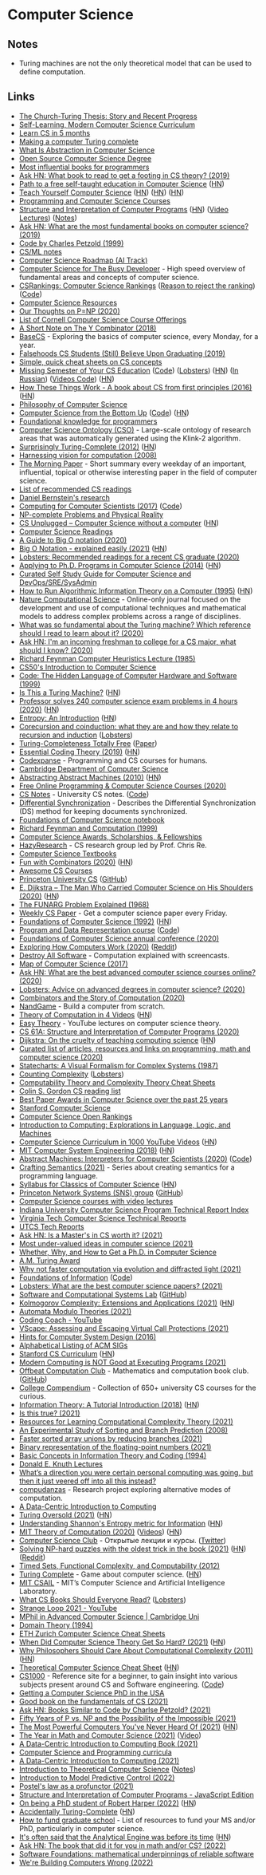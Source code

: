 # Computer Science

## Notes

- Turing machines are not the only theoretical model that can be used to define computation.

## Links

- [The Church-Turing Thesis: Story and Recent Progress](https://www.youtube.com/watch?v=QlYJz1B5XLU)
- [Self-Learning, Modern Computer Science Curriculum](https://functionalcs.github.io/curriculum/)
- [Learn CS in 5 months](https://github.com/llSourcell/Learn_Computer_Science_in_5_Months)
- [Making a computer Turing complete](https://www.youtube.com/watch?v=AqNDk_UJW4k)
- [What Is Abstraction in Computer Science](https://www.youtube.com/watch?v=_y-5nZAbgt4)
- [Open Source Computer Science Degree](https://github.com/ForrestKnight/open-source-cs)
- [Most influential books for programmers](https://github.com/cs-books/influential-cs-books)
- [Ask HN: What book to read to get a footing in CS theory? (2019)](https://news.ycombinator.com/item?id=20729252)
- [Path to a free self-taught education in Computer Science](https://github.com/ossu/computer-science) ([HN](https://news.ycombinator.com/item?id=27744255))
- [Teach Yourself Computer Science](https://teachyourselfcs.com/) ([HN](https://news.ycombinator.com/item?id=22286340)) ([HN](https://news.ycombinator.com/item?id=23588896)) ([HN](https://news.ycombinator.com/item?id=29353904))
- [Programming and Computer Science Courses](https://www.dabeaz.com/courses.html)
- [Structure and Interpretation of Computer Programs](https://opendocs.github.io/sicp/sicp.pdf) ([HN](https://news.ycombinator.com/item?id=21299546)) ([Video Lectures](http://groups.csail.mit.edu/mac/classes/6.001/abelson-sussman-lectures/)) ([Notes](https://github.com/nebhrajani-a/sicp))
- [Ask HN: What are the most fundamental books on computer science? (2019)](https://news.ycombinator.com/item?id=21311302)
- [Code by Charles Petzold (1999)](https://www.goodreads.com/book/show/44882.Code)
- [CS/ML notes](https://tlienart.github.io/pub/csml.html)
- [Computer Science Roadmap (AI Track)](https://github.com/yngz/cs-roadmap)
- [Computer Science for The Busy Developer](https://learn.codexpanse.com/courses/computer-science-for-the-busy-developer) - High speed overview of fundamental areas and concepts of computer science.
- [CSRankings: Computer Science Rankings](http://csrankings.org/#/index?all) ([Reason to reject the ranking](https://twitter.com/yy/status/1317934065144782853)) ([Code](https://github.com/emeryberger/CSrankings))
- [Computer Science Resources](https://github.com/the-akira/Computer-Science-Resources)
- [Our Thoughts on P=NP (2020)](https://rjlipton.wordpress.com/2020/01/12/our-thoughts-on-pnp/)
- [List of Cornell Computer Science Course Offerings](https://www.cs.cornell.edu/courseinfo/listofcscourses)
- [A Short Note on The Y Combinator (2018)](https://invenia.github.io/blog/2018/08/20/ycombinator/)
- [BaseCS](https://medium.com/basecs) - Exploring the basics of computer science, every Monday, for a year.
- [Falsehoods CS Students (Still) Believe Upon Graduating (2019)](https://www.netmeister.org/blog/cs-falsehoods.html)
- [Simple, quick cheat sheets on CS concepts](https://github.com/aspittel/coding-cheat-sheets)
- [Missing Semester of Your CS Education](https://missing.csail.mit.edu/) ([Code](https://github.com/missing-semester/missing-semester)) ([Lobsters](https://lobste.rs/s/ti1k98/missing_semester_your_cs_education_mit)) ([HN](https://news.ycombinator.com/item?id=22226380)) ([In Russian](https://github.com/danlark1/hse_missing_cs_education)) ([Videos Code](https://github.com/missing-semester/videos)) ([HN](https://news.ycombinator.com/item?id=27154577))
- [How These Things Work - A book about CS from first principles (2016)](https://reasonablypolymorphic.com/book/preface) ([HN](https://news.ycombinator.com/item?id=22346349))
- [Philosophy of Computer Science](https://cse.buffalo.edu/~rapaport/Papers/phics.pdf)
- [Computer Science from the Bottom Up](https://www.bottomupcs.com/) ([Code](https://github.com/ianw/bottomupcs)) ([HN](https://news.ycombinator.com/item?id=26981668))
- [Foundational knowledge for programmers](https://github.com/err0r500/foundational-knowledge-for-programmers)
- [Computer Science Ontology (CSO)](http://cso.kmi.open.ac.uk/home) - Large-scale ontology of research areas that was automatically generated using the Klink-2 algorithm.
- [Surprisingly Turing-Complete (2012)](https://www.gwern.net/Turing-complete) ([HN](https://news.ycombinator.com/item?id=22839035))
- [Harnessing vision for computation (2008)](https://www.gwern.net/docs/www/www.changizi.com/82e766ee9a407241bcbcfd5b9e2c69d1083ecba1.pdf)
- [The Morning Paper](https://blog.acolyer.org/) - Short summary every weekday of an important, influential, topical or otherwise interesting paper in the field of computer science.
- [List of recommended CS readings](https://github.com/amilajack/reading)
- [Daniel Bernstein's research](http://cr.yp.to/djb.html)
- [Computing for Computer Scientists (2017)](https://c4cs.github.io/archive/w18/) ([Code](https://github.com/c4cs/c4cs.github.io))
- [NP-complete Problems and Physical Reality](https://www.scottaaronson.com/papers/npcomplete.pdf)
- [CS Unplugged – Computer Science without a computer](https://csunplugged.org/en/) ([HN](https://news.ycombinator.com/item?id=22948055))
- [Computer Science Readings](https://github.com/erikgrinaker/readings)
- [A Guide to Big O notation (2020)](https://eaj.no/a-guide-to-big-o-notation)
- [Big O Notation - explained easily (2021)](https://news.ycombinator.com/item?id=25803288) ([HN](https://news.ycombinator.com/item?id=25803288))
- [Lobsters: Recommended readings for a recent CS graduate (2020)](https://lobste.rs/s/d1c7vd/recommended_readings_for_recent_cs)
- [Applying to Ph.D. Programs in Computer Science (2014)](https://www.cs.cmu.edu/~harchol/gradschooltalk.pdf) ([HN](https://news.ycombinator.com/item?id=23164618))
- [Curated Self Study Guide for Computer Science and DevOps/SRE/SysAdmin](https://sharjeelsayed.github.io/selfupgradeitprof.txt)
- [How to Run Algorithmic Information Theory on a Computer (1995)](https://arxiv.org/abs/chao-dyn/9509014v2) ([HN](https://news.ycombinator.com/item?id=23242549))
- [Nature Computational Science](https://www.nature.com/natcomputsci) - Online-only journal focused on the development and use of computational techniques and mathematical models to address complex problems across a range of disciplines.
- [What was so fundamental about the Turing machine? Which reference should I read to learn about it? (2020)](https://www.reddit.com/r/computerscience/comments/gpsdcp/what_was_so_fundamental_about_the_turing_machine/)
- [Ask HN: I'm an incoming freshman to college for a CS major, what should I know? (2020)](https://news.ycombinator.com/item?id=23371530)
- [Richard Feynman Computer Heuristics Lecture (1985)](https://www.youtube.com/watch?v=EKWGGDXe5MA)
- [CS50's Introduction to Computer Science](https://www.edx.org/course/cs50s-introduction-to-computer-science)
- [Code: The Hidden Language of Computer Hardware and Software (1999)](https://www.goodreads.com/book/show/44882.Code)
- [Is This a Turing Machine?](http://lambdaway.free.fr/lambdawalks/?view=meta4) ([HN](https://news.ycombinator.com/item?id=23711343))
- [Professor solves 240 computer science exam problems in 4 hours (2020)](https://www.youtube.com/watch?v=g_ZdcHSFGv0&t=10s) ([HN](https://news.ycombinator.com/item?id=23759673))
- [Entropy: An Introduction](https://homes.cs.washington.edu/~ewein/blog/2020/07/14/entropy/) ([HN](https://news.ycombinator.com/item?id=23873752))
- [Corecursion and coinduction: what they are and how they relate to recursion and induction](https://www.cl.cam.ac.uk/archive/mjcg/plans/Coinduction.pdf) ([Lobsters](https://lobste.rs/s/eenrfz/corecursion_coinduction_what_they_are))
- [Turing-Completeness Totally Free](https://link.springer.com/chapter/10.1007/978-3-319-19797-5_13) ([Paper](https://personal.cis.strath.ac.uk/conor.mcbride/TotallyFree.pdf))
- [Essential Coding Theory (2019)](https://cse.buffalo.edu/faculty/atri/courses/coding-theory/book/web-coding-book.pdf) ([HN](https://news.ycombinator.com/item?id=24194543))
- [Codexpanse](https://codexpanse.com/) - Programming and CS courses for humans.
- [Cambridge Department of Computer Science](https://www.cl.cam.ac.uk/)
- [Abstracting Abstract Machines (2010)](http://matt.might.net/papers/vanhorn2010abstract.pdf) ([HN](https://news.ycombinator.com/item?id=24286666))
- [Free Online Programming & Computer Science Courses (2020)](https://www.freecodecamp.org/news/free-online-programming-cs-courses/)
- [CS Notes](https://csnotes.me/) - University CS notes. ([Code](https://github.com/samrobbins85/notes-site))
- [Differential Synchronization](https://static.googleusercontent.com/media/research.google.com/en//pubs/archive/35605.pdf) - Describes the Differential Synchronization (DS) method for keeping documents synchronized.
- [Foundations of Computer Science notebook](https://github.com/ocamllabs/focs-notebooks/blob/main/1A%20Foundations%20of%20Computer%20Science.ipynb)
- [Richard Feynman and Computation (1999)](https://cds.cern.ch/record/411350/files/p101.pdf)
- [Computer Science Awards, Scholarships, & Fellowships](https://github.com/chinasaokolo/csGraduateFellowships)
- [HazyResearch](https://cs.stanford.edu/people/chrismre/) - CS research group led by Prof. Chris Re.
- [Computer Science Textbooks](https://open.umn.edu/opentextbooks/subjects/computer-science-information-systems)
- [Fun with Combinators (2020)](https://doisinkidney.com/posts/2020-10-17-ski.html) ([HN](https://news.ycombinator.com/item?id=24815859))
- [Awesome CS Courses](https://github.com/prakhar1989/awesome-courses)
- [Princeton University CS](https://www.cs.princeton.edu/) ([GitHub](https://github.com/princeton-sns))
- [E. Dijkstra – The Man Who Carried Computer Science on His Shoulders (2020)](https://inference-review.com/article/the-man-who-carried-computer-science-on-his-shoulders) ([HN](https://news.ycombinator.com/item?id=24942671))
- [The FUNARG Problem Explained (1968)](http://www.softwarepreservation.net/projects/LISP/MIT/Weizenbaum-FUNARG_Problem_Explained-1968.pdf)
- [Weekly CS Paper](https://simon-frey.com/weeklycspaper/) - Get a computer science paper every Friday.
- [Foundations of Computer Science (1992)](http://infolab.stanford.edu/~ullman/focs.html) ([HN](https://news.ycombinator.com/item?id=30099634))
- [Program and Data Representation course](https://aaronbloomfield.github.io/pdr/readme.html) ([Code](https://github.com/uva-cs/pdr))
- [Foundations of Computer Science annual conference (2020)](https://focs2020.cs.duke.edu/program/)
- [Exploring How Computers Work (2020)](https://www.youtube.com/watch?v=QZwneRb-zqA) ([Reddit](https://www.reddit.com/r/programming/comments/jybwv0/exploring_how_computers_work/))
- [Destroy All Software](https://www.destroyallsoftware.com/screencasts) - Computation explained with screencasts.
- [Map of Computer Science (2017)](https://www.youtube.com/watch?v=SzJ46YA_RaA)
- [Ask HN: What are the best advanced computer science courses online? (2020)](https://news.ycombinator.com/item?id=25271676)
- [Lobsters: Advice on advanced degrees in computer science? (2020)](https://lobste.rs/s/6ucycu/advice_on_advanced_degrees_computer)
- [Combinators and the Story of Computation (2020)](https://writings.stephenwolfram.com/2020/12/combinators-and-the-story-of-computation/)
- [NandGame](http://nandgame.com/) - Build a computer from scratch.
- [Theory of Computation in 4 Videos](https://www.youtube.com/playlist?list=PLylTVsqZiRXPU09ULWGfXYsEtw-Qtq0Yn) ([HN](https://news.ycombinator.com/item?id=25338641))
- [Easy Theory](https://www.easytheory.org/) - YouTube lectures on computer science theory.
- [CS 61A: Structure and Interpretation of Computer Programs (2020)](https://cs61a.org/)
- [Dijkstra: On the cruelty of teaching computing science](https://www.psy.gla.ac.uk/~steve/educ/dijk/EWD1036.v4.pdf) ([HN](https://news.ycombinator.com/item?id=25442016))
- [Curated list of articles, resources and links on programming, math and computer science (2020)](https://www.reddit.com/r/compsci/comments/kczkk1/my_2020_curated_list_of_articles_resources_and/)
- [Statecharts: A Visual Formalism for Complex Systems (1987)](http://www.inf.ed.ac.uk/teaching/courses/seoc/2005_2006/resources/statecharts.pdf)
- [Counting Complexity](https://jellypbc.com/posts/ezmntq-counting-complexity) ([Lobsters](https://lobste.rs/s/lnszhq/counting_complexity))
- [Computability Theory and Complexity Theory Cheat Sheets](https://github.com/0x0f0f0f/computability-complexity-cheat-sheets/blob/master/cplx-cheat.pdf)
- [Colin S. Gordon CS reading list](https://csgordon.github.io/books.html)
- [Best Paper Awards in Computer Science over the past 25 years](https://jeffhuang.com/best_paper_awards/#)
- [Stanford Computer Science](https://cs.stanford.edu/)
- [Computer Science Open Rankings](https://drafty.cs.brown.edu/csopenrankings/)
- [Introduction to Computing: Explorations in Language, Logic, and Machines](http://computingbook.org/)
- [Computer Science Curriculum in 1000 YouTube Videos](https://laconicml.com/computer-science-curriculum-youtube-videos/) ([HN](https://news.ycombinator.com/item?id=25753166))
- [MIT Computer System Engineering (2018)](https://ocw.mit.edu/courses/electrical-engineering-and-computer-science/6-033-computer-system-engineering-spring-2018/) ([HN](https://news.ycombinator.com/item?id=25800858))
- [Abstract Machines: Interpreters for Computer Scientists (2020)](https://drs.is/post/abstract-machines/) ([Code](https://github.com/sinistersnare/aams))
- [Crafting Semantics (2021)](https://drs.is/post/crafting-semantics-0/) - Series about creating semantics for a programming language.
- [Syllabus for Classics of Computer Science](https://canvas.harvard.edu/courses/34992/assignments/syllabus) ([HN](https://news.ycombinator.com/item?id=25842249))
- [Princeton Network Systems (SNS) group](https://sns.cs.princeton.edu/) ([GitHub](https://github.com/princeton-sns))
- [Computer Science courses with video lectures](https://github.com/Developer-Y/cs-video-courses)
- [Indiana University Computer Science Program Technical Report Index](https://help.luddy.indiana.edu/techreports/)
- [Virginia Tech Computer Science Technical Reports](https://eprints.cs.vt.edu/view/year/)
- [UTCS Tech Reports](https://apps.cs.utexas.edu/apps/tech-reports)
- [Ask HN: Is a Master's in CS worth it? (2021)](https://news.ycombinator.com/item?id=26405955)
- [Most under-valued ideas in computer science (2021)](https://twitter.com/lukego/status/1376105477701038082)
- [Whether, Why, and How to Get a Ph.D. in Computer Science](http://mycsphd.org/)
- [A.M. Turing Award](https://amturing.acm.org/)
- [Why not faster computation via evolution and diffracted light (2021)](https://interconnected.org/home/2021/04/20/computers)
- [Foundations of Information](https://faculty.washington.edu/ajko/books/foundations-of-information/#/) ([Code](https://github.com/amyjko/foundations-of-information))
- [Lobsters: What are the best computer science papers? (2021)](https://lobste.rs/s/l8eiy6/what_are_best_computer_science_papers)
- [Software and Computational Systems Lab](https://www.sosy-lab.org/) ([GitHub](https://github.com/sosy-lab))
- [Kolmogorov Complexity: Extensions and Applications (2021)](https://blog.neotree.uber.space/posts/kolmogorov-complexity) ([HN](https://news.ycombinator.com/item?id=27043153))
- [Automata Modulo Theories (2021)](https://cacm.acm.org/magazines/2021/5/252180-automata-modulo-theories/fulltext)
- [Coding Coach - YouTube](https://www.youtube.com/c/CodingCoach/videos)
- [VScape: Assessing and Escaping Virtual Call Protections (2021)](https://www.usenix.org/system/files/sec21fall-chen-kaixiang.pdf)
- [Hints for Computer System Design (2016)](https://www.microsoft.com/en-us/research/wp-content/uploads/2016/02/acrobat-17.pdf)
- [Alphabetical Listing of ACM SIGs](https://www.acm.org/special-interest-groups/alphabetical-listing)
- [Stanford CS Curriculum](https://docs.google.com/spreadsheets/d/1zfw8nPvJeewxcFUBpKUKmAVE8PjnJI7H0CKimdQXxr0/htmlview) ([HN](https://news.ycombinator.com/item?id=27388391))
- [Modern Computing is NOT Good at Executing Programs (2021)](https://jeremykhawaja.com/post/modern-computing-is-not-good-at-executing-programs/)
- [Offbeat Computation Club](https://offbeat.cc/) - Mathematics and computation book club. ([GitHub](https://github.com/offbeatcc))
- [College Compendium](https://collegecompendium.goldin.io/) - Collection of 650+ university CS courses for the curious.
- [Information Theory: A Tutorial Introduction (2018)](https://arxiv.org/abs/1802.05968) ([HN](https://news.ycombinator.com/item?id=27642906))
- [Is this true? (2021)](https://thatjdanisso.cool/is-this-true)
- [Resources for Learning Computational Complexity Theory (2021)](https://bcmullins.github.io/complexity_theory_resources/)
- [An Experimental Study of Sorting and Branch Prediction (2008)](https://paulbiggar.com/research/#jea-2008)
- [Faster sorted array unions by reducing branches (2021)](https://lemire.me/blog/2021/07/14/faster-sorted-array-unions-by-reducing-branches/)
- [Binary representation of the floating-point numbers (2021)](https://trekhleb.dev/blog/2021/binary-floating-point/)
- [Basic Concepts in Information Theory and Coding (1994)](https://www.springer.com/gp/book/9780306445446)
- [Donald E. Knuth Lectures](https://online.stanford.edu/donald-e-knuth-lectures)
- [What’s a direction you were certain personal computing was going, but then it just veered off into all this instead?](https://twitter.com/NanoRaptor/status/1421129732708462603)
- [compudanzas](https://compudanzas.net/) - Research project exploring alternative modes of computation.
- [A Data-Centric Introduction to Computing](https://dcic-world.org/2021-08-21/part_intro.html#%28part._.Overview%29)
- [Turing Oversold (2021)](https://people.idsia.ch//~juergen/turing-oversold.html) ([HN](https://news.ycombinator.com/item?id=28522761))
- [Understanding Shannon's Entropy metric for Information](https://arxiv.org/abs/1405.2061) ([HN](https://news.ycombinator.com/item?id=28785902))
- [MIT Theory of Computation (2020)](https://ocw.mit.edu/courses/mathematics/18-404j-theory-of-computation-fall-2020/) ([Videos](https://www.youtube.com/playlist?list=PLUl4u3cNGP60_JNv2MmK3wkOt9syvfQWY)) ([HN](https://news.ycombinator.com/item?id=28807222))
- [Computer Science Club](https://compsciclub.ru/) - Открытые лекции и курсы. ([Twitter](https://twitter.com/spbcsclub))
- [Solving NP-hard puzzles with the oldest trick in the book (2021)](https://davidkoloski.me/blog/intelligent-brute-forcing/) ([HN](https://news.ycombinator.com/item?id=28845593)) ([Reddit](https://www.reddit.com/r/programming/comments/q7s7os/solving_nphard_puzzles_with_the_oldest_trick_in/))
- [Timed Sets, Functional Complexity, and Computability (2012)](https://www.sciencedirect.com/science/article/pii/S1571066112000394)
- [Turing Complete](https://turingcomplete.game/) - Game about computer science. ([HN](https://news.ycombinator.com/item?id=28903296))
- [MIT CSAIL](https://www.csail.mit.edu/) - MIT’s Computer Science and Artificial Intelligence Laboratory.
- [What CS Books Should Everyone Read?](https://cstheory.stackexchange.com/questions/3253/what-books-should-everyone-read) ([Lobsters](https://lobste.rs/s/9r8qpj/what_books_should_everyone_read))
- [Strange Loop 2021 - YouTube](https://www.youtube.com/playlist?list=PLcGKfGEEONaBjSfQaSiU9yQsjPxxDQyV8)
- [MPhil in Advanced Computer Science | Cambridge Uni](https://www.cst.cam.ac.uk/admissions/acs)
- [Domain Theory (1994)](https://www.cs.bham.ac.uk/~axj/pub/papers/handy1.pdf)
- [ETH Zurich Computer Science Cheat Sheets](https://github.com/flavioschneider/ethzcheatsheets)
- [When Did Computer Science Theory Get So Hard? (2021)](http://blog.computationalcomplexity.org/2021/11/when-did-computer-science-theory-get-so.html) ([HN](https://news.ycombinator.com/item?id=29223934))
- [Why Philosophers Should Care About Computational Complexity (2011)](https://arxiv.org/abs/1108.1791) ([HN](https://news.ycombinator.com/item?id=29242498))
- [Theoretical Computer Science Cheat Sheet](https://www.tug.org/texshowcase/cheat.pdf) ([HN](https://news.ycombinator.com/item?id=29347885))
- [CS1000](https://cs1000.vercel.app/) - Reference site for a beginner, to gain insight into various subjects present around CS and Software engineering. ([Code](https://github.com/tpkahlon/cs1000))
- [Getting a Computer Science PhD in the USA](https://parentheticallyspeaking.org/articles/us-cs-phd-faq/)
- [Good book on the fundamentals of CS (2021)](https://news.ycombinator.com/item?id=29498220)
- [Ask HN: Books Similar to Code by Charlse Petzold? (2021)](https://news.ycombinator.com/item?id=29522588)
- [Fifty Years of P vs. NP and the Possibility of the Impossible (2021)](https://cacm.acm.org/magazines/2022/1/257448-fifty-years-of-p-vs-np-and-the-possibility-of-the-impossible/fulltext)
- [The Most Powerful Computers You've Never Heard Of (2021)](https://www.youtube.com/watch?v=IgF3OX8nT0w) ([HN](https://news.ycombinator.com/item?id=29645610))
- [The Year in Math and Computer Science (2021)](https://www.quantamagazine.org/the-year-in-math-and-computer-science-20211223/) ([Video](https://www.youtube.com/watch?v=9uASADiYe_8&t=1s))
- [A Data-Centric Introduction to Computing Book (2021)](https://dcic-world.org/2021-08-21/index.html)
- [Computer Science and Programming curricula](https://github.com/P1xt/p1xt-guides)
- [A Data-Centric Introduction to Computing (2021)](https://dcic-world.org/)
- [Introduction to Theoretical Computer Science](https://introtcs.org/public/index.html) ([Notes](https://github.com/boazbk/tcs))
- [Introduction to Model Predictive Control (2022)](https://arnavdhamija.com/2022/01/08/intro-to-mpc/)
- [Postel's law as a profunctor (2021)](https://blog.ploeh.dk/2021/11/29/postels-law-as-a-profunctor/)
- [Structure and Interpretation of Computer Programs - JavaScript Edition](https://sourceacademy.org/sicpjs/index)
- [On being a PhD student of Robert Harper (2022)](https://www.cambridge.org/core/journals/journal-of-functional-programming/article/on-being-a-phd-student-of-robert-harper/B68BCF31384084D9FDCB17A7DF1DE7A0) ([HN](https://news.ycombinator.com/item?id=30103728))
- [Accidentally Turing-Complete](https://beza1e1.tuxen.de/articles/accidentally_turing_complete.html) ([HN](https://news.ycombinator.com/item?id=30189780))
- [How to fund graduate school](https://github.com/dhanus/graduate-fellowships) - List of resources to fund your MS and/or PhD, particularly in computer science.
- [It's often said that the Analytical Engine was before its time](https://twitter.com/rygorous/status/1359344949037211650) ([HN](https://news.ycombinator.com/item?id=30354976))
- [Ask HN: The book that did it for you in math and/or CS? (2022)](https://news.ycombinator.com/item?id=30485544)
- [Software Foundations: mathematical underpinnings of reliable software](https://softwarefoundations.cis.upenn.edu/)
- [We're Building Computers Wrong (2022)](https://www.youtube.com/watch?v=GVsUOuSjvcg)